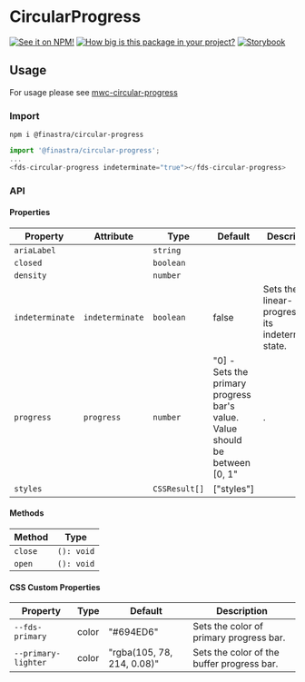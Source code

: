 # CircularProgress

[![See it on NPM!](https://img.shields.io/npm/v/@finastra/circular-progress?style=for-the-badge)](https://www.npmjs.com/package/@finastra/circular-progress)
[![How big is this package in your project?](https://img.shields.io/bundlephobia/minzip/@finastra/circular-progress?style=for-the-badge)](https://bundlephobia.com/result?p=@finastra/circular-progress')
[![Storybook](https://shields.io/badge/-Play%20with%20this%20web%20component-2a0481?logo=storybook&style=for-the-badge)](https://finastra.github.io/finastra-design-system/?path=/story/data-display-progress-indicator-circular-progress--default)

## Usage

For usage please see [mwc-circular-progress](https://github.com/material-components/material-web/tree/master/packages/circular-progress)

### Import

```
npm i @finastra/circular-progress
```

```ts
import '@finastra/circular-progress';
...
<fds-circular-progress indeterminate="true"></fds-circular-progress>
```


### API
<!-- DOC -->
#### Properties

| Property        | Attribute       | Type          | Default                                          | Description                                      |
|-----------------|-----------------|---------------|--------------------------------------------------|--------------------------------------------------|
| `ariaLabel`     |                 | `string`      |                                                  |                                                  |
| `closed`        |                 | `boolean`     |                                                  |                                                  |
| `density`       |                 | `number`      |                                                  |                                                  |
| `indeterminate` | `indeterminate` | `boolean`     | false                                            | Sets the linear-progress into its indeterminate state. |
| `progress`      | `progress`      | `number`      | "0] - Sets the primary progress bar's value. Value should be between [0, 1" | .                                                |
| `styles`        |                 | `CSSResult[]` | ["styles"]                                       |                                                  |

#### Methods

| Method  | Type       |
|---------|------------|
| `close` | `(): void` |
| `open`  | `(): void` |

#### CSS Custom Properties

| Property            | Type  | Default                    | Description                                |
|---------------------|-------|----------------------------|--------------------------------------------|
| `--fds-primary`     | color | "#694ED6"                  | Sets the color of primary progress bar.    |
| `--primary-lighter` | color | "rgba(105, 78, 214, 0.08)" | Sets the color of the buffer progress bar. |
<!-- /DOC -->